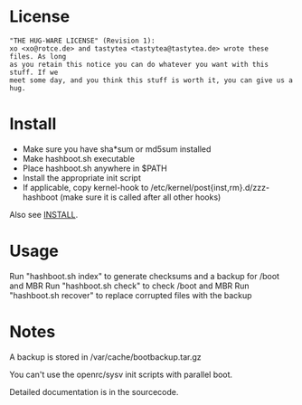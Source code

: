 # License
    "THE HUG-WARE LICENSE" (Revision 1):
    xo <xo@rotce.de> and tastytea <tastytea@tastytea.de> wrote these files. As long
    as you retain this notice you can do whatever you want with this stuff. If we
    meet some day, and you think this stuff is worth it, you can give us a hug.


# Install
* Make sure you have sha*sum or md5sum installed
* Make hashboot.sh executable
* Place hashboot.sh anywhere in $PATH
* Install the appropriate init script
* If applicable, copy kernel-hook to /etc/kernel/post{inst,rm}.d/zzz-hashboot (make sure it is called after all other hooks)

Also see [INSTALL](https://git.tastytea.de/?p=hashboot.git;a=blob_plain;f=INSTALL).


# Usage
Run "hashboot.sh index" to generate checksums and a backup for /boot and MBR
Run "hashboot.sh check" to check /boot and MBR
Run "hashboot.sh recover" to replace corrupted files with the backup


# Notes
A backup is stored in /var/cache/bootbackup.tar.gz

You can't use the openrc/sysv init scripts with parallel boot.

Detailed documentation is in the sourcecode.
